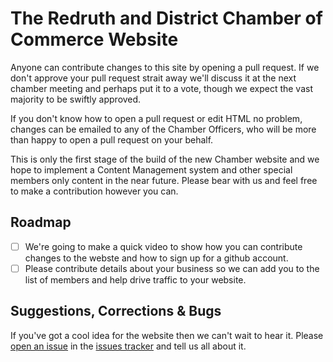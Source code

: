 # The Redruth and District Chamber of Commerce Website

Anyone can contribute changes to this site by opening a pull request.  If we don't approve your pull request strait away we'll discuss it at the next chamber meeting and perhaps put it to a vote, though we expect the vast majority to be swiftly approved.  

If you don't know how to open a pull request or edit HTML no problem, changes can be emailed to any of the Chamber Officers, who will be more than happy to open a pull request on your behalf.

This is only the first stage of the build of the new Chamber website and we hope to implement a Content Management system and other special members only content in the near future.  Please bear with us and feel free to make a contribution however you can.  

## Roadmap
- [ ] We're going to make a quick video to show how you can contribute changes to the webste and how to sign up for a github account.
- [ ] Please contribute details about your business so we can add you to the list of members and help drive traffic to your website.

## Suggestions, Corrections & Bugs
If you've got a cool idea for the website then we can't wait to hear it.  Please [open an issue](https://github.com/rdcoc/website/issues/new) in the [issues tracker](https://github.com/rdcoc/website/issues) and tell us all about it.  
